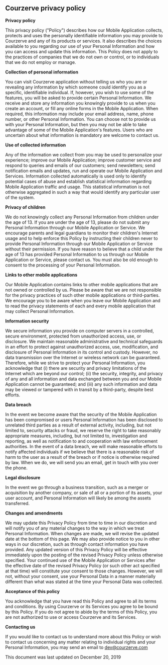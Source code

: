 <head><meta property="fb:app_id"          content="1430937830415410" /> 
<meta property="og:type"            content="website" /> 
<meta property="og:title" content="courzerve-privacypolicy" />
<meta property="og:image"           content="https://ws.courzerve.com/static/media/logooutline.ec1a8aa2.svg" />
<meta property="og:description"    content= "This privacy policy ("Policy") describes how our Mobile Application collects, protects and uses the personally identifiable information you may provide to Courzerve and any of its products or services. It also describes the choices available to you regarding our use of your Personal Information and how you can access and update this information. This Policy does not apply to the practices of companies that we do not own or control, or to individuals that we do not employ or manage." /> </head>
<h2><b>Courzerve privacy policy</b></h2>

<!-- link to live site https://omaremam.github.io/courzerve-privacypolicy/ --> 

<b>Privacy policy</b> 

This privacy policy ("Policy") describes how our Mobile Application collects, protects and uses the personally identifiable information you may provide to Courzerve and any of its products or services. It also describes the choices available to you regarding our use of your Personal Information and how you can access and update this information. This Policy does not apply to the practices of companies that we do not own or control, or to individuals that we do not employ or manage.

<b>Collection of personal information</b> 

You can visit Courzerve application without telling us who you are or revealing any information by which someone could identify you as a specific, identifiable individual. If, however, you wish to use some of the features, you will be asked to provide certain Personal Information. We receive and store any information you knowingly provide to us when you create an account, or fill any online forms in the Mobile Application. When required, this information may include your email address, name, phone number, or other Personal Information. You can choose not to provide us with your Personal Information, but then you may not be able to take advantage of some of the Mobile Application's features. Users who are uncertain about what information is mandatory are welcome to contact us. 

<b>Use of collected information</b> 

Any of the information we collect from you may be used to personalize your experience; improve our Mobile Application; improve customer service and respond to queries and emails of our customers; send newsletters; send notification emails and updates, run and operate our Mobile Application and Services. Information collected automatically is used only to identify potential cases of abuse and establish statistical information regarding Mobile Application traffic and usage. This statistical information is not otherwise aggregated in such a way that would identify any particular user of the system. 

<b>Privacy of children</b> 

We do not knowingly collect any Personal Information from children under the age of 13. If you are under the age of 13, please do not submit any Personal Information through our Mobile Application or Service. We encourage parents and legal guardians to monitor their children's Internet usage and to help enforce this Policy by instructing their children never to provide Personal Information through our Mobile Application or Service without their permission. If you have reason to believe that a child under the age of 13 has provided Personal Information to us through our Mobile Application or Service, please contact us. You must also be old enough to consent to the processing of your Personal Information. 

<b>Links to other mobile applications</b> 

Our Mobile Application contains links to other mobile applications that are not owned or controlled by us. Please be aware that we are not responsible for the privacy practices of such other mobile applications or third-parties. We encourage you to be aware when you leave our Mobile Application and to read the privacy statements of each and every mobile application that may collect Personal Information. 

<b>Information security</b> 

We secure information you provide on computer servers in a controlled, secure environment, protected from unauthorized access, use, or disclosure. We maintain reasonable administrative and technical safeguards in an effort to protect against unauthorized access, use, modification, and disclosure of Personal Information in its control and custody. However, no data transmission over the Internet or wireless network can be guaranteed. Therefore, while we strive to protect your Personal Information, you acknowledge that (i) there are security and privacy limitations of the Internet which are beyond our control; (ii) the security, integrity, and privacy of any and all information and data exchanged between you and our Mobile Application cannot be guaranteed; and (iii) any such information and data may be viewed or tampered with in transit by a third-party, despite best efforts. 

<b>Data breach</b> 

In the event we become aware that the security of the Mobile Application has been compromised or users Personal Information has been disclosed to unrelated third parties as a result of external activity, including, but not limited to, security attacks or fraud, we reserve the right to take reasonably appropriate measures, including, but not limited to, investigation and reporting, as well as notification to and cooperation with law enforcement authorities. In the event of a data breach, we will make reasonable efforts to notify affected individuals if we believe that there is a reasonable risk of harm to the user as a result of the breach or if notice is otherwise required by law. When we do, we will send you an email, get in touch with you over the phone. 

<b>Legal disclosure</b> 

In the event we go through a business transition, such as a merger or acquisition by another company, or sale of all or a portion of its assets, your user account, and Personal Information will likely be among the assets transferred. 

<b>Changes and amendments</b> 

We may update this Privacy Policy from time to time in our discretion and will notify you of any material changes to the way in which we treat Personal Information. When changes are made, we will revise the updated date at the bottom of this page. We may also provide notice to you in other ways in our discretion, such as through contact information you have provided. Any updated version of this Privacy Policy will be effective immediately upon the posting of the revised Privacy Policy unless otherwise specified. Your continued use of the Mobile Application or Services after the effective date of the revised Privacy Policy (or such other act specified at that time) will constitute your consent to those changes. However, we will not, without your consent, use your Personal Data in a manner materially different than what was stated at the time your Personal Data was collected. 

<b>Acceptance of this policy</b> 

You acknowledge that you have read this Policy and agree to all its terms and conditions. By using Courzerve or its Services you agree to be bound by this Policy. If you do not agree to abide by the terms of this Policy, you are not authorized to use or access Courzerve and its Services. 

<b>Contacting us</b> 

If you would like to contact us to understand more about this Policy or wish to contact us concerning any matter relating to individual rights and your Personal Information, you may send an email to dev@courzerve.com 

This document was last updated on December 20, 2019 
